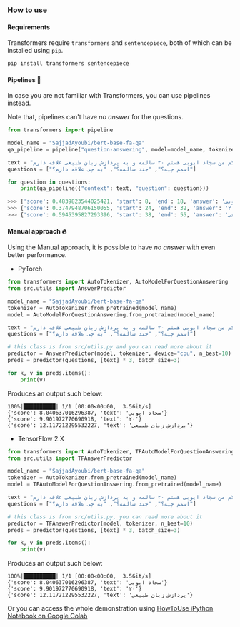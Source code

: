 ### How to use
#### Requirements

Transformers require `transformers` and `sentencepiece`, both of which can be
installed using `pip`.

```sh
pip install transformers sentencepiece
```

#### Pipelines 🚀

In case you are not familiar with Transformers, you can use pipelines instead.

Note that, pipelines can't have _no answer_ for the questions.

```python
from transformers import pipeline

model_name = "SajjadAyoubi/bert-base-fa-qa"
qa_pipeline = pipeline("question-answering", model=model_name, tokenizer=model_name)

text = "سلام من سجاد ایوبی هستم ۲۰ سالمه و به پردازش زبان طبیعی علاقه دارم"
questions = ["اسمم چیه؟", "چند سالمه؟", "به چی علاقه دارم؟"]

for question in questions:
    print(qa_pipeline({"context": text, "question": question}))

>>> {'score': 0.4839823544025421, 'start': 8, 'end': 18, 'answer': 'سجاد ایوبی'}
>>> {'score': 0.3747948706150055, 'start': 24, 'end': 32, 'answer': '۲۰ سالمه'}
>>> {'score': 0.5945395827293396, 'start': 38, 'end': 55, 'answer': 'پردازش زبان طبیعی'}
```

#### Manual approach 🔥

Using the Manual approach, it is possible to have _no answer_ with even better
performance.

- PyTorch

```python
from transformers import AutoTokenizer, AutoModelForQuestionAnswering
from src.utils import AnswerPredictor

model_name = "SajjadAyoubi/bert-base-fa-qa"
tokenizer = AutoTokenizer.from_pretrained(model_name)
model = AutoModelForQuestionAnswering.from_pretrained(model_name)

text = "سلام من سجاد ایوبی هستم ۲۰ سالمه و به پردازش زبان طبیعی علاقه دارم"
questions = ["اسمم چیه؟", "چند سالمه؟", "به چی علاقه دارم؟"]

# this class is from src/utils.py and you can read more about it
predictor = AnswerPredictor(model, tokenizer, device="cpu", n_best=10)
preds = predictor(questions, [text] * 3, batch_size=3)

for k, v in preds.items():
    print(v)
```

Produces an output such below:
```
100%|██████████| 1/1 [00:00<00:00,  3.56it/s]
{'score': 8.040637016296387, 'text': 'سجاد ایوبی'}
{'score': 9.901972770690918, 'text': '۲۰'}
{'score': 12.117212295532227, 'text': 'پردازش زبان طبیعی'}
```

- TensorFlow 2.X

```python
from transformers import AutoTokenizer, TFAutoModelForQuestionAnswering
from src.utils import TFAnswerPredictor

model_name = "SajjadAyoubi/bert-base-fa-qa"
tokenizer = AutoTokenizer.from_pretrained(model_name)
model = TFAutoModelForQuestionAnswering.from_pretrained(model_name)

text = "سلام من سجاد ایوبی هستم ۲۰ سالمه و به پردازش زبان طبیعی علاقه دارم"
questions = ["اسمم چیه؟", "چند سالمه؟", "به چی علاقه دارم؟"]

# this class is from src/utils.py, you can read more about it
predictor = TFAnswerPredictor(model, tokenizer, n_best=10)
preds = predictor(questions, [text] * 3, batch_size=3)

for k, v in preds.items():
    print(v)
```

Produces an output such below:

```text
100%|██████████| 1/1 [00:00<00:00,  3.56it/s]
{'score': 8.040637016296387, 'text': 'سجاد ایوبی'}
{'score': 9.901972770690918, 'text': '۲۰'}
{'score': 12.117212295532227, 'text': 'پردازش زبان طبیعی'}
```

Or you can access the whole demonstration using [HowToUse iPython Notebook on Google Colab](https://colab.research.google.com/github/sajjjadayobi/PersianQA/blob/main/notebooks/HowToUse.ipynb)

